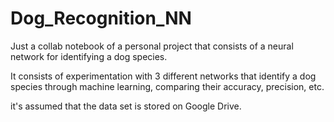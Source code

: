 # Dog_Recognition_NN
Just a collab notebook of a personal project that consists of a neural network for identifying a dog species.<p>
It consists of experimentation with 3 different networks that identify a dog species through machine learning, comparing their accuracy, precision, etc.<p>
it's assumed that the data set is stored on Google Drive.
